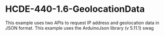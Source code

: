# HCDE-440-1.6-GeolocationData
This example uses two APIs to request IP address and geolocation data in JSON format. This example uses the ArduinoJson library (v 5.11.1)
swag
